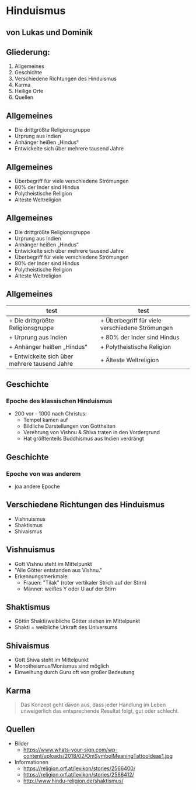 # Hinduismus

## von Lukas und Dominik



## Gliederung:
1. Allgemeines
1. Geschichte
1. Verschiedene Richtungen des Hinduismus
1. Karma
1. Heilige Orte
1. Quellen



## Allgemeines
+ Die drittgrößte Religionsgruppe
+ Urprung aus Indien
+ Anhänger heißen „Hindus“
+ Entwickelte sich über mehrere tausend Jahre


## Allgemeines
+ Überbegriff für viele verschiedene Strömungen
+ 80% der Inder sind Hindus
+ Polytheistische Religion
+ Älteste Weltreligion



## Allgemeines
+ Die drittgrößte Religionsgruppe
+ Urprung aus Indien
+ Anhänger heißen „Hindus“
+ Entwickelte sich über mehrere tausend Jahre
+ Überbegriff für viele verschiedene Strömungen
+ 80% der Inder sind Hindus
+ Polytheistische Religion
+ Älteste Weltreligion



## Allgemeines
| test | test |
|---|---|
| + Die drittgrößte Religionsgruppe | + Überbegriff für viele verschiedene Strömungen |
| + Urprung aus Indien | + 80% der Inder sind Hindus |
| + Anhänger heißen „Hindus“ | + Polytheistische Religion |
| + Entwickelte sich über mehrere tausend Jahre | + Älteste Weltreligion |



## Geschichte
### Epoche des klassischen Hinduismus
+ 200 vor - 1000 nach Christus:
  + Tempel kamen auf
  + Bildliche Darstellungen von Gottheiten
  + Verehrung von Vishnu & Shiva traten in den Vordergrund
  + Hat größtenteils Buddhismus aus Indien verdrängt


## Geschichte
### Epoche von was anderem
+ joa andere Epoche



## Verschiedene Richtungen des Hinduismus
+ Vishnuismus
+ Shaktismus
+ Shivaismus


## Vishnuismus
+ Gott Vishnu steht im Mittelpunkt
+ "Alle Götter entstanden aus Vishnu."
+ Erkennungsmerkmale:
  + Frauen: "Tilak" (roter vertikaler Strich auf der Stirn)
  + Männer: weißes Y oder U auf der Stirn


## Shaktismus
+ Göttin Shakti/weibliche Götter stehen im Mittelpunkt
+ Shakti = weibliche Urkraft des Universums


## Shivaismus
+ Gott Shiva steht im Mittelpunkt
+ Monotheismus/Monismus sind möglich
+ Einweihung durch Guru oft von großer Bedeutung



## Karma
> Das Konzept geht davon aus, dass jeder Handlung im Leben unweigerlich das entsprechende Resultat folgt, gut oder schlecht.



## Quellen
+ Bilder
  + https://www.whats-your-sign.com/wp-content/uploads/2018/02/OmSymbolMeaningTattooIdeas1.jpg
+ Informationen
  + https://religion.orf.at/lexikon/stories/2566400/
  + https://religion.orf.at/lexikon/stories/2566412/
  + http://www.hindu-religion.de/shaktismus/
